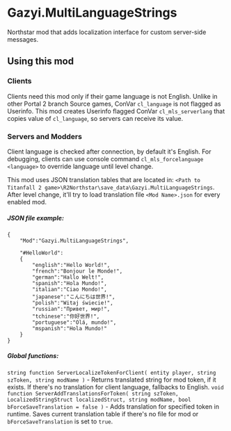 # Gazyi.MultiLanguageStrings
Northstar mod that adds localization interface for custom server-side messages.

## Using this mod
### Clients
Clients need this mod only if their game language is not English.
Unlike in other Portal 2 branch Source games, ConVar `cl_language` is not flagged as Userinfo. This mod creates Userinfo flagged ConVar `cl_mls_serverlang` that copies value of `cl_language`, so servers can receive its value.

### Servers and Modders
Client language is checked after connection, by default it's English. For debugging, clients can use console command `cl_mls_forcelanguage <language>` to override language until level change.

This mod uses JSON translation tables that are located in: `<Path to Titanfall 2 game>\R2Northstar\save_data\Gazyi.MultiLanguageStrings`. After level change, it'll try to load translation file `<Mod Name>.json` for every enabled mod.
##### JSON file example:
```
{
    "Mod":"Gazyi.MultiLanguageStrings",

    "#HelloWorld":
    {
        "english":"Hello World!",
        "french":"Bonjour le Monde!",
        "german":"Hallo Welt!",
        "spanish":"Hola Mundo!",
        "italian":"Ciao Mondo!",
        "japanese":"こんにちは世界!",
        "polish":"Witaj świecie!",
        "russian":"Привет, мир!",
        "tchinese":"你好世界!",
        "portuguese":"Olá, mundo!",
        "mspanish":"Hola Mundo!"
    }
}
```

##### Global functions:
`string function ServerLocalizeTokenForClient( entity player, string szToken, string modName )` - Returns translated string for mod token, if it exists. If there's no translation for client language, fallbacks to English.
`void function ServerAddTranslationsForToken( string szToken, LocalizedStringStruct localizedStruct, string modName, bool bForceSaveTranslation = false )` - Adds translation for specified token in runtime. Saves current translation table if there's no file for mod or `bForceSaveTranslation` is set to `true`.
